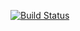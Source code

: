 [![Build Status](https://travis-ci.org/sliu504/CSE110_Lab5.svg?branch=master)](https://travis-ci.org/sliu504/CSE110_Lab5)
